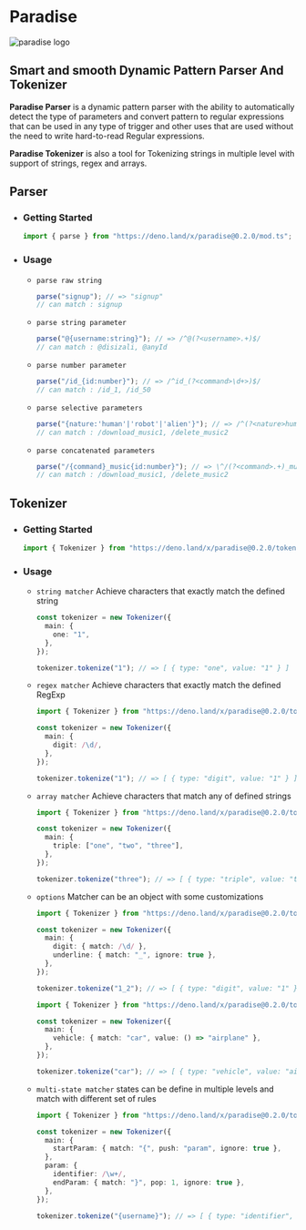 # Paradise

![paradise logo](https://i.ibb.co/12J6h0t/paradise-small.png)

## **Smart and smooth Dynamic Pattern Parser And Tokenizer**

**Paradise Parser** is a dynamic pattern parser with the ability to
automatically detect the type of parameters and convert pattern to regular
expressions that can be used in any type of trigger and other uses that are used
without the need to write hard-to-read Regular expressions.

**Paradise Tokenizer** is also a tool for Tokenizing strings in multiple level
with support of strings, regex and arrays.

## Parser

- ### Getting Started

  ```typescript
  import { parse } from "https://deno.land/x/paradise@0.2.0/mod.ts";
  ```

- ### Usage

  - `parse raw string`

    ```typescript
    parse("signup"); // => "signup"
    // can match : signup
    ```

  - `parse string parameter`

    ```typescript
    parse("@{username:string}"); // => /^@(?<username>.+)$/
    // can match : @disizali, @anyId
    ```

  - `parse number parameter`

    ```typescript
    parse("/id_{id:number}"); // => /^id_(?<command>\d+>)$/
    // can match : /id_1, /id_50
    ```

  - `parse selective parameters`

    ```typescript
    parse("{nature:'human'|'robot'|'alien'}"); // => /^(?<nature>human|robot|alien)$/
    // can match : /download_music1, /delete_music2
    ```

  - `parse concatenated parameters`

    ```typescript
    parse("/{command}_music{id:number}"); // => \^/(?<command>.+)_music(?<id>\d+$)
    // can match : /download_music1, /delete_music2
    ```

## Tokenizer

- ### Getting Started

  ```typescript
  import { Tokenizer } from "https://deno.land/x/paradise@0.2.0/tokenizer/mod.ts";
  ```

- ### Usage

  - `string matcher` Achieve characters that exactly match the defined string

    ```typescript
    const tokenizer = new Tokenizer({
      main: {
        one: "1",
      },
    });

    tokenizer.tokenize("1"); // => [ { type: "one", value: "1" } ]
    ```

  - `regex matcher` Achieve characters that exactly match the defined RegExp

    ```typescript
    import { Tokenizer } from "https://deno.land/x/paradise@0.2.0/tokenizer/mod.ts";

    const tokenizer = new Tokenizer({
      main: {
        digit: /\d/,
      },
    });

    tokenizer.tokenize("1"); // => [ { type: "digit", value: "1" } ]
    ```

  - `array matcher` Achieve characters that match any of defined strings

    ```typescript
    import { Tokenizer } from "https://deno.land/x/paradise@0.2.0/tokenizer/mod.ts";

    const tokenizer = new Tokenizer({
      main: {
        triple: ["one", "two", "three"],
      },
    });

    tokenizer.tokenize("three"); // => [ { type: "triple", value: "three" } ]
    ```

  - `options` Matcher can be an object with some customizations

    ```typescript
    import { Tokenizer } from "https://deno.land/x/paradise@0.2.0/tokenizer/mod.ts";

    const tokenizer = new Tokenizer({
      main: {
        digit: { match: /\d/ },
        underline: { match: "_", ignore: true },
      },
    });

    tokenizer.tokenize("1_2"); // => [ { type: "digit", value: "1" }, { type: "digit", value: "2" } ]
    ```

    ```typescript
    import { Tokenizer } from "https://deno.land/x/paradise@0.2.0/tokenizer/mod.ts";

    const tokenizer = new Tokenizer({
      main: {
        vehicle: { match: "car", value: () => "airplane" },
      },
    });

    tokenizer.tokenize("car"); // => [ { type: "vehicle", value: "airplane" } ]
    ```

  - `multi-state matcher` states can be define in multiple levels and match with
    different set of rules

    ```typescript
    import { Tokenizer } from "https://deno.land/x/paradise@0.2.0/tokenizer/mod.ts";

    const tokenizer = new Tokenizer({
      main: {
        startParam: { match: "{", push: "param", ignore: true },
      },
      param: {
        identifier: /\w+/,
        endParam: { match: "}", pop: 1, ignore: true },
      },
    });

    tokenizer.tokenize("{username}"); // => [ { type: "identifier", value: "username" } ]
    ```
